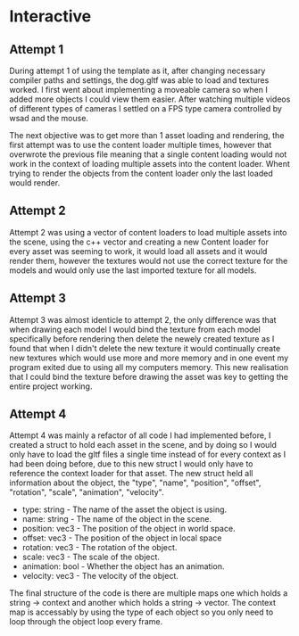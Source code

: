 
# Interactive


## Attempt 1

During attempt 1 of using the template as it, after changing necessary compiler paths and settings, the dog.gltf was able to load and textures worked. I first went about implementing a moveable camera so when I added more objects I could view them easier. After watching multiple videos of different types of cameras I settled on a FPS type camera controlled by wsad and the mouse.

The next objective was to get more than 1 asset loading and rendering, the first attempt was to use the content loader multiple times, however that overwrote the previous file meaning that a single content loading would not work in the context of loading multiple assets into the content loader. Whent trying to render the objects from the content loader only the last loaded would render.

## Attempt 2

Attempt 2 was using a vector of content loaders to load multiple assets into the scene, using the c++ vector<Content> and creating a new Content loader for every asset was seeming to work, it would load all assets and it would render them, however the textures would not use the correct texture for the models and would only use the last imported texture for all models.

## Attempt 3

Attempt 3 was almost identicle to attempt 2, the only difference was that when drawing each model I would bind the texture from each model specifically before rendering then delete the newely created texture as I found that when I didn't delete the new texture it would continually create new textures which would use more and more memory and in one event my program exited due to using all my computers memory. This new realisation that I could bind the texture before drawing the asset was key to getting the entire project working. 

## Attempt 4

Attempt 4 was mainly a refactor of all code I had implemented before, I created a struct to hold each asset in the scene, and by doing so I would only have to load the gltf files a single time instead of for every context as I had been doing before, due to this new struct I would only have to reference the context loader for that asset. The new struct held all information about the object, the "type", "name", "position", "offset", "rotation", "scale", "animation", "velocity".
  
- type: string - The name of the asset the object is using.
- name: string - The name of the object in the scene.
- position: vec3 - The position of the object in world space.
- offset: vec3 - The position of the object in local space
- rotation: vec3 - The rotation of the object.
- scale: vec3 - The scale of the object.
- animation: bool - Whether the object has an animation.
- velocity: vec3 - The velocity of the object.

The final structure of the code is there are multiple maps one which holds a string -> context and another which holds a string -> vector<Object>. The context map is accessably by using the type of each object so you only need to loop through the object loop every frame.


